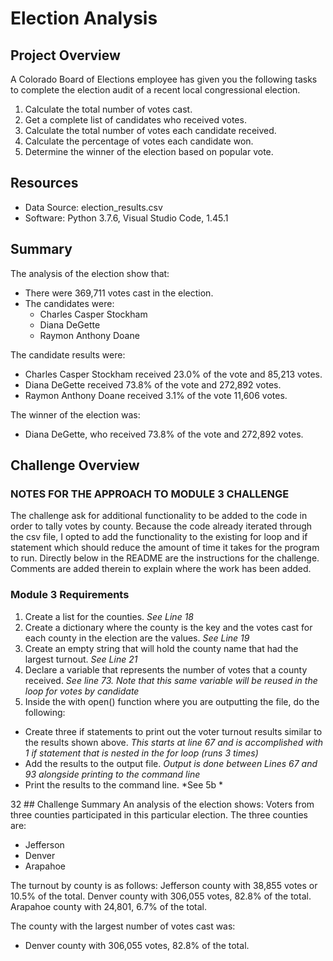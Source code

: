 # Election Analysis

## Project Overview
A Colorado Board of Elections employee has given you the following tasks to complete the election audit of a recent local congressional election.

1. Calculate the total number of votes cast.
2. Get a complete list of candidates who received votes.
3. Calculate the total number of votes each candidate received.
4. Calculate the percentage of votes each candidate won.
5. Determine the winner of the election based on popular vote.

## Resources
- Data Source: election_results.csv
- Software: Python 3.7.6, Visual Studio Code, 1.45.1

## Summary
The analysis of the election show that:
- There were 369,711 votes cast in the election.
- The candidates were:
  - Charles Casper Stockham
  - Diana DeGette
  - Raymon Anthony Doane

The candidate results were:
- Charles Casper Stockham received 23.0% of the vote and 85,213 votes.
- Diana DeGette received 73.8% of the vote and 272,892 votes.
- Raymon Anthony Doane received 3.1% of the vote 11,606 votes.

The winner of the election was:
- Diana DeGette, who received 73.8% of the vote and 272,892 votes.

## Challenge Overview

### NOTES FOR THE APPROACH TO MODULE 3 CHALLENGE
The challenge ask for additional functionality to be added to the code in order to tally votes by county. Because the code already iterated through the csv file, I opted to add the functionality to the existing for loop and if statement which should reduce the amount of time it takes for the program to run. Directly below in the README are the instructions for the challenge. Comments are added therein to explain where the work has been added. 

### Module 3 Requirements

1. Create a list for the counties.
*See Line 18*
2. Create a dictionary where the county is the key and the votes cast for each county in the election are the values.
*See Line 19*
3. Create an empty string that will hold the county name that had the largest turnout.
*See Line 21*
4. Declare a variable that represents the number of votes that a county received.
*See line 73. Note that this same variable will be reused in the loop for votes by candidate*
5. Inside the with open() function where you are outputting the file, do the following:
- Create three if statements to print out the voter turnout results similar to the results shown above.
*This starts at line 67 and is accomplished with 1 if statement that is nested in the for loop (runs 3 times)*
- Add the results to the output file.
*Output is done between Lines 67 and 93 alongside printing to the command line*
- Print the results to the command line.
*See 5b *

32 ## Challenge Summary
An analysis of the election shows:
Voters from three counties participated in this particular election. The three counties are:
- Jefferson
- Denver
- Arapahoe

The turnout by county is as follows:
Jefferson county with 38,855 votes or 10.5% of the total.
Denver county with 306,055 votes, 82.8% of the total.
Arapahoe county with 24,801, 6.7% of the total.

The county with the largest number of votes cast was:
- Denver county with 306,055 votes, 82.8% of the total.



